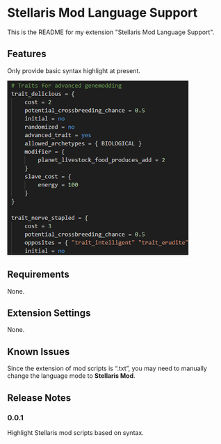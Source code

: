 # Stellaris Mod Language Support

This is the README for my extension "Stellaris Mod Language Support".

## Features

Only provide basic syntax highlight at present.

![example.png](https://raw.githubusercontent.com/Neoteus/stellaris-mod-language/master/example.png)

## Requirements

None.

## Extension Settings

None.

## Known Issues

Since the extension of mod scripts is “.txt”, you may need to manually change the language mode to **Stellaris Mod**.

## Release Notes

### 0.0.1

Highlight Stellaris mod scripts based on syntax.
